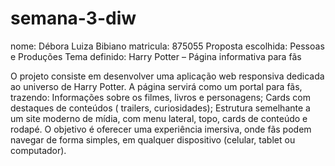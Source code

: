 # semana-3-diw
nome: Débora Luiza Bibiano
matricula: 875055
Proposta escolhida: Pessoas e Produções
Tema definido: Harry Potter – Página informativa para fãs

O projeto consiste em desenvolver uma aplicação web responsiva dedicada ao universo de Harry Potter.
A página servirá como um portal para fãs, trazendo:
Informações sobre os filmes, livros e personagens;
Cards com destaques de conteúdos ( trailers, curiosidades);
Estrutura semelhante a um site moderno de mídia, com menu lateral, topo, cards de conteúdo e rodapé.
O objetivo é oferecer uma experiência imersiva, onde fãs podem navegar de forma simples, em qualquer dispositivo (celular, tablet ou computador).